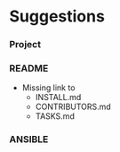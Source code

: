 # Suggestions

### Project


### README
- Missing link to
  - INSTALL.md
  - CONTRIBUTORS.md
  - TASKS.md



### ANSIBLE
